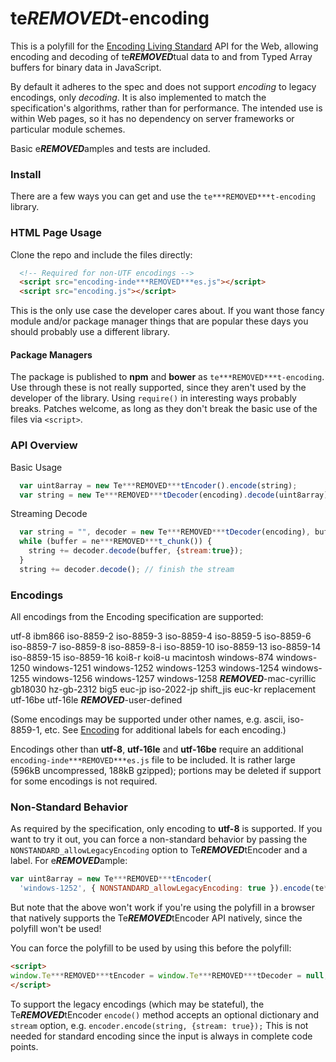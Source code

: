 te***REMOVED***t-encoding
==============

This is a polyfill for the [Encoding Living
Standard](https://encoding.spec.whatwg.org/) API for the Web, allowing
encoding and decoding of te***REMOVED***tual data to and from Typed Array buffers
for binary data in JavaScript.

By default it adheres to the spec and does not support *encoding* to
legacy encodings, only *decoding*. It is also implemented to match the
specification's algorithms, rather than for performance. The intended
use is within Web pages, so it has no dependency on server frameworks
or particular module schemes.

Basic e***REMOVED***amples and tests are included.

### Install ###

There are a few ways you can get and use the `te***REMOVED***t-encoding` library.

### HTML Page Usage ###

Clone the repo and include the files directly:

```html
  <!-- Required for non-UTF encodings -->
  <script src="encoding-inde***REMOVED***es.js"></script>
  <script src="encoding.js"></script>
```

This is the only use case the developer cares about. If you want those
fancy module and/or package manager things that are popular these days
you should probably use a different library.

#### Package Managers ####

The package is published to **npm** and **bower** as `te***REMOVED***t-encoding`.
Use through these is not really supported, since they aren't used by
the developer of the library. Using `require()` in interesting ways
probably breaks. Patches welcome, as long as they don't break the
basic use of the files via `<script>`.

### API Overview ###

Basic Usage

```js
  var uint8array = new Te***REMOVED***tEncoder().encode(string);
  var string = new Te***REMOVED***tDecoder(encoding).decode(uint8array);
```

Streaming Decode

```js
  var string = "", decoder = new Te***REMOVED***tDecoder(encoding), buffer;
  while (buffer = ne***REMOVED***t_chunk()) {
    string += decoder.decode(buffer, {stream:true});
  }
  string += decoder.decode(); // finish the stream
```

### Encodings ###

All encodings from the Encoding specification are supported:

utf-8 ibm866 iso-8859-2 iso-8859-3 iso-8859-4 iso-8859-5 iso-8859-6
iso-8859-7 iso-8859-8 iso-8859-8-i iso-8859-10 iso-8859-13 iso-8859-14
iso-8859-15 iso-8859-16 koi8-r koi8-u macintosh windows-874
windows-1250 windows-1251 windows-1252 windows-1253 windows-1254
windows-1255 windows-1256 windows-1257 windows-1258 ***REMOVED***-mac-cyrillic
gb18030 hz-gb-2312 big5 euc-jp iso-2022-jp shift_jis euc-kr
replacement utf-16be utf-16le ***REMOVED***-user-defined

(Some encodings may be supported under other names, e.g. ascii,
iso-8859-1, etc. See [Encoding](https://encoding.spec.whatwg.org/) for
additional labels for each encoding.)

Encodings other than **utf-8**, **utf-16le** and **utf-16be** require
an additional `encoding-inde***REMOVED***es.js` file to be included. It is rather
large (596kB uncompressed, 188kB gzipped); portions may be deleted if
support for some encodings is not required.

### Non-Standard Behavior ###

As required by the specification, only encoding to **utf-8** is
supported. If you want to try it out, you can force a non-standard
behavior by passing the `NONSTANDARD_allowLegacyEncoding` option to
Te***REMOVED***tEncoder and a label. For e***REMOVED***ample:

```js
var uint8array = new Te***REMOVED***tEncoder(
  'windows-1252', { NONSTANDARD_allowLegacyEncoding: true }).encode(te***REMOVED***t);
```

But note that the above won't work if you're using the polyfill in a
browser that natively supports the Te***REMOVED***tEncoder API natively, since the
polyfill won't be used!

You can force the polyfill to be used by using this before the polyfill:

```html
<script>
window.Te***REMOVED***tEncoder = window.Te***REMOVED***tDecoder = null;
</script>
```

To support the legacy encodings (which may be stateful), the
Te***REMOVED***tEncoder `encode()` method accepts an optional dictionary and
`stream` option, e.g. `encoder.encode(string, {stream: true});` This
is not needed for standard encoding since the input is always in
complete code points.
